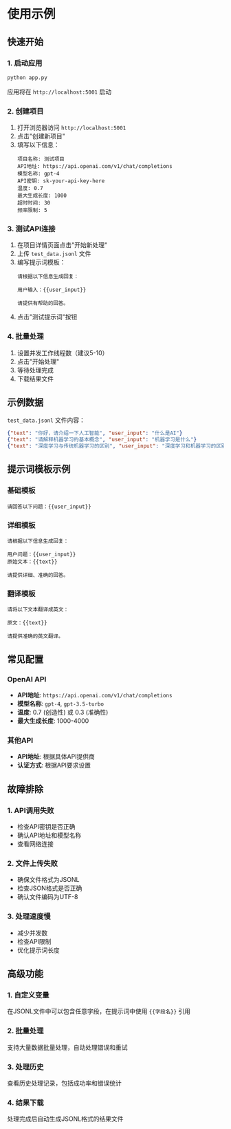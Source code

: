 # 使用示例

## 快速开始

### 1. 启动应用
```bash
python app.py
```
应用将在 `http://localhost:5001` 启动

### 2. 创建项目
1. 打开浏览器访问 `http://localhost:5001`
2. 点击"创建新项目"
3. 填写以下信息：
   ```
   项目名称: 测试项目
   API地址: https://api.openai.com/v1/chat/completions
   模型名称: gpt-4
   API密钥: sk-your-api-key-here
   温度: 0.7
   最大生成长度: 1000
   超时时间: 30
   频率限制: 5
   ```

### 3. 测试API连接
1. 在项目详情页面点击"开始新处理"
2. 上传 `test_data.jsonl` 文件
3. 编写提示词模板：
   ```
   请根据以下信息生成回复：
   
   用户输入：{{user_input}}
   
   请提供有帮助的回答。
   ```
4. 点击"测试提示词"按钮

### 4. 批量处理
1. 设置并发工作线程数（建议5-10）
2. 点击"开始处理"
3. 等待处理完成
4. 下载结果文件

## 示例数据

`test_data.jsonl` 文件内容：
```json
{"text": "你好，请介绍一下人工智能", "user_input": "什么是AI"}
{"text": "请解释机器学习的基本概念", "user_input": "机器学习是什么"}
{"text": "深度学习与传统机器学习的区别", "user_input": "深度学习和机器学习的区别"}
```

## 提示词模板示例

### 基础模板
```
请回答以下问题：{{user_input}}
```

### 详细模板
```
请根据以下信息生成回复：

用户问题：{{user_input}}
原始文本：{{text}}

请提供详细、准确的回答。
```

### 翻译模板
```
请将以下文本翻译成英文：

原文：{{text}}

请提供准确的英文翻译。
```

## 常见配置

### OpenAI API
- **API地址**: `https://api.openai.com/v1/chat/completions`
- **模型名称**: `gpt-4`, `gpt-3.5-turbo`
- **温度**: 0.7 (创造性) 或 0.3 (准确性)
- **最大生成长度**: 1000-4000

### 其他API
- **API地址**: 根据具体API提供商
- **认证方式**: 根据API要求设置

## 故障排除

### 1. API调用失败
- 检查API密钥是否正确
- 确认API地址和模型名称
- 查看网络连接

### 2. 文件上传失败
- 确保文件格式为JSONL
- 检查JSON格式是否正确
- 确认文件编码为UTF-8

### 3. 处理速度慢
- 减少并发数
- 检查API限制
- 优化提示词长度

## 高级功能

### 1. 自定义变量
在JSONL文件中可以包含任意字段，在提示词中使用 `{{字段名}}` 引用

### 2. 批量处理
支持大量数据批量处理，自动处理错误和重试

### 3. 处理历史
查看历史处理记录，包括成功率和错误统计

### 4. 结果下载
处理完成后自动生成JSONL格式的结果文件 